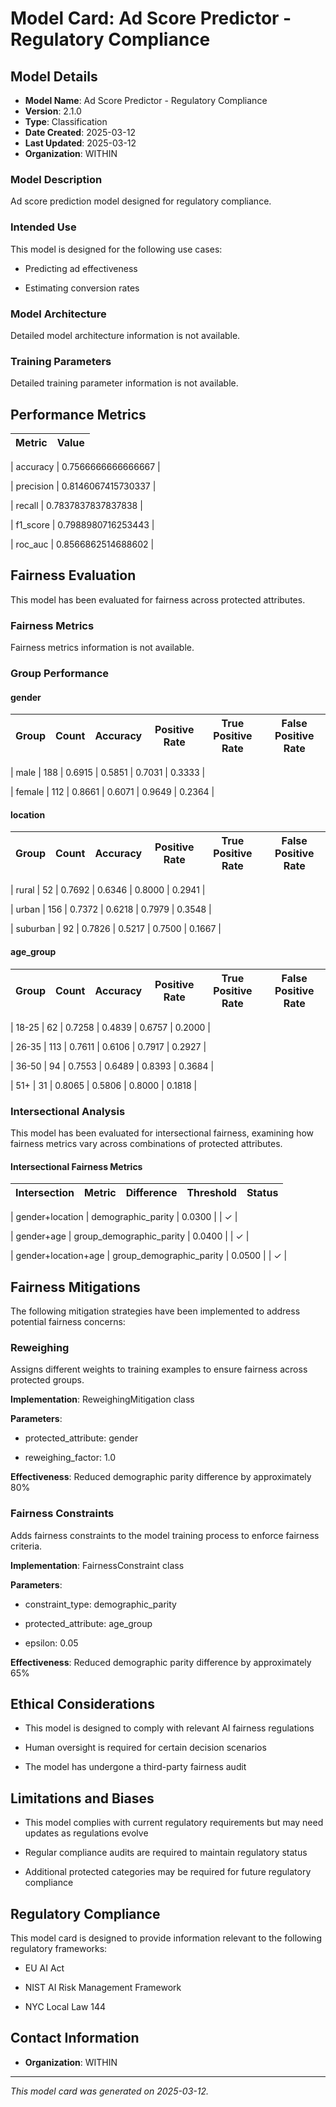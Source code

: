 
# Model Card: Ad Score Predictor - Regulatory Compliance

## Model Details

- **Model Name**: Ad Score Predictor - Regulatory Compliance
- **Version**: 2.1.0
- **Type**: Classification
- **Date Created**: 2025-03-12
- **Last Updated**: 2025-03-12
- **Organization**: WITHIN

### Model Description

Ad score prediction model designed for regulatory compliance.

### Intended Use

This model is designed for the following use cases:


- Predicting ad effectiveness

- Estimating conversion rates


### Model Architecture


Detailed model architecture information is not available.


### Training Parameters


Detailed training parameter information is not available.


## Performance Metrics


| Metric | Value |
|--------|-------|

| accuracy | 0.7566666666666667 |

| precision | 0.8146067415730337 |

| recall | 0.7837837837837838 |

| f1_score | 0.7988980716253443 |

| roc_auc | 0.8566862514688602 |



## Fairness Evaluation


This model has been evaluated for fairness across protected attributes.

### Fairness Metrics


Fairness metrics information is not available.


### Group Performance



#### gender

| Group | Count | Accuracy | Positive Rate | True Positive Rate | False Positive Rate |
|-------|-------|----------|--------------|-------------------|---------------------|

| male | 188 | 0.6915 | 0.5851 | 0.7031 | 0.3333 |

| female | 112 | 0.8661 | 0.6071 | 0.9649 | 0.2364 |


#### location

| Group | Count | Accuracy | Positive Rate | True Positive Rate | False Positive Rate |
|-------|-------|----------|--------------|-------------------|---------------------|

| rural | 52 | 0.7692 | 0.6346 | 0.8000 | 0.2941 |

| urban | 156 | 0.7372 | 0.6218 | 0.7979 | 0.3548 |

| suburban | 92 | 0.7826 | 0.5217 | 0.7500 | 0.1667 |


#### age_group

| Group | Count | Accuracy | Positive Rate | True Positive Rate | False Positive Rate |
|-------|-------|----------|--------------|-------------------|---------------------|

| 18-25 | 62 | 0.7258 | 0.4839 | 0.6757 | 0.2000 |

| 26-35 | 113 | 0.7611 | 0.6106 | 0.7917 | 0.2927 |

| 36-50 | 94 | 0.7553 | 0.6489 | 0.8393 | 0.3684 |

| 51+ | 31 | 0.8065 | 0.5806 | 0.8000 | 0.1818 |





### Intersectional Analysis

This model has been evaluated for intersectional fairness, examining how fairness metrics vary across combinations of protected attributes.


#### Intersectional Fairness Metrics

| Intersection | Metric | Difference | Threshold | Status |
|--------------|--------|------------|-----------|--------|




| gender+location | demographic_parity | 0.0300 |  | ✓ |




| gender+age | group_demographic_parity | 0.0400 |  | ✓ |




| gender+location+age | group_demographic_parity | 0.0500 |  | ✓ |





## Fairness Mitigations


The following mitigation strategies have been implemented to address potential fairness concerns:


### Reweighing

Assigns different weights to training examples to ensure fairness across protected groups.

**Implementation**: ReweighingMitigation class

**Parameters**: 

- protected_attribute: gender

- reweighing_factor: 1.0


**Effectiveness**: Reduced demographic parity difference by approximately 80%


### Fairness Constraints

Adds fairness constraints to the model training process to enforce fairness criteria.

**Implementation**: FairnessConstraint class

**Parameters**: 

- constraint_type: demographic_parity

- protected_attribute: age_group

- epsilon: 0.05


**Effectiveness**: Reduced demographic parity difference by approximately 65%




## Ethical Considerations



- This model is designed to comply with relevant AI fairness regulations

- Human oversight is required for certain decision scenarios

- The model has undergone a third-party fairness audit



## Limitations and Biases



- This model complies with current regulatory requirements but may need updates as regulations evolve

- Regular compliance audits are required to maintain regulatory status

- Additional protected categories may be required for future regulatory compliance



## Regulatory Compliance

This model card is designed to provide information relevant to the following regulatory frameworks:


- EU AI Act

- NIST AI Risk Management Framework

- NYC Local Law 144


## Contact Information

- **Organization**: WITHIN



---

*This model card was generated on 2025-03-12.*